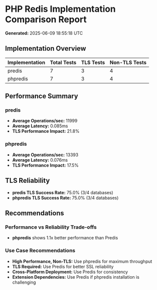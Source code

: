 # PHP Redis Implementation Comparison Report

**Generated:** 2025-06-09 18:55:18 UTC

## Implementation Overview

| Implementation | Total Tests | TLS Tests | Non-TLS Tests |
|---|---|---|---|
| predis | 7 | 3 | 4 |
| phpredis | 7 | 3 | 4 |

## Performance Summary

### predis
- **Average Operations/sec:** 11999
- **Average Latency:** 0.085ms
- **TLS Performance Impact:** 21.8%

### phpredis
- **Average Operations/sec:** 13393
- **Average Latency:** 0.076ms
- **TLS Performance Impact:** 17.5%

## TLS Reliability

- **predis TLS Success Rate:** 75.0% (3/4 databases)
- **phpredis TLS Success Rate:** 75.0% (3/4 databases)

## Recommendations

### Performance vs Reliability Trade-offs

- **phpredis** shows 1.1x better performance than Predis

### Use Case Recommendations

- **High Performance, Non-TLS:** Use phpredis for maximum throughput
- **TLS Required:** Use Predis for better SSL reliability
- **Cross-Platform Deployment:** Use Predis for consistency
- **Extension Dependencies:** Use Predis if phpredis installation is challenging
